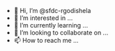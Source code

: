 - 👋 Hi, I’m @sfdc-rgodishela
- 👀 I’m interested in ...
- 🌱 I’m currently learning ...
- 💞️ I’m looking to collaborate on ...
- 📫 How to reach me ...

<!---
sfdc-rgodishela/sfdc-rgodishela is a ✨ special ✨ repository because its `README.md` (this file) appears on your GitHub profile.
You can click the Preview link to take a look at your changes.
--->
